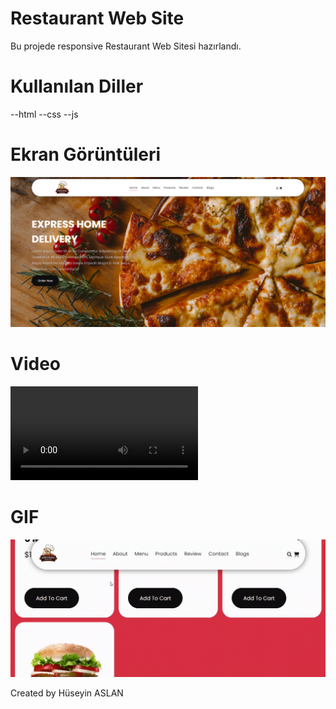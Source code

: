 # Restaurant Web Site

Bu projede responsive Restaurant Web Sitesi hazırlandı.


# Kullanılan Diller

--html
--css
--js

# Ekran Görüntüleri

![](images/1.jpg)

# Video

![](images/2.mp4)

# GIF

![](images/3.gif)

Created by Hüseyin ASLAN
